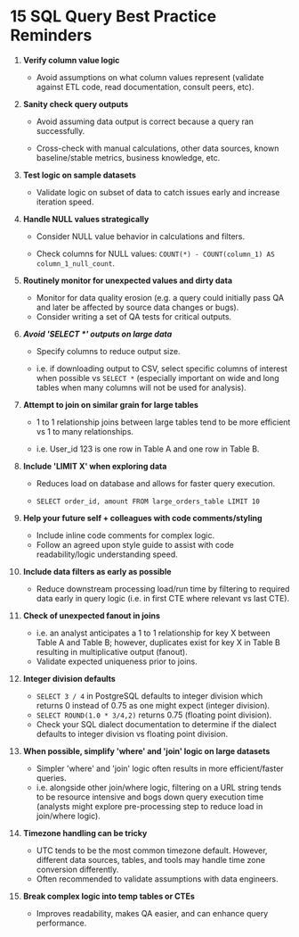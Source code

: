 # 15 SQL Query Best Practice Reminders

1.  **Verify column value logic**

    -   Avoid assumptions on what column values represent (validate against ETL code, read documentation, consult peers, etc).

2.  **Sanity check query outputs**

    -   Avoid assuming data output is correct because a query ran successfully.

    -   Cross-check with manual calculations, other data sources, known baseline/stable metrics, business knowledge, etc.

3.  **Test logic on sample datasets**

    -   Validate logic on subset of data to catch issues early and increase iteration speed.

4.  **Handle NULL values strategically**

    -   Consider NULL value behavior in calculations and filters.

    -   Check columns for NULL values: `COUNT(*) - COUNT(column_1) AS column_1_null_count`.

5.  **Routinely monitor for unexpected values and dirty data**

    -   Monitor for data quality erosion (e.g. a query could initially pass QA and later be affected by source data changes or bugs).
    -   Consider writing a set of QA tests for critical outputs.

6.  ***Avoid 'SELECT \*' outputs on large data***

    -   Specify columns to reduce output size.

    -   i.e. if downloading output to CSV, select specific columns of interest when possible vs `SELECT *` (especially important on wide and long tables when many columns will not be used for analysis).

7.  **Attempt to join on similar grain for large tables**

    -   1 to 1 relationship joins between large tables tend to be more efficient vs 1 to many relationships.

    -   i.e. User_id 123 is one row in Table A and one row in Table B.

8.  **Include 'LIMIT X' when exploring data**

    -   Reduces load on database and allows for faster query execution.

    -   `SELECT order_id, amount FROM large_orders_table LIMIT 10`

9.  **Help your future self + colleagues with code comments/styling**

    -   Include inline code comments for complex logic.
    -   Follow an agreed upon style guide to assist with code readability/logic understanding speed.

10. **Include data filters as early as possible**

    -   Reduce downstream processing load/run time by filtering to required data early in query logic (i.e. in first CTE where relevant vs last CTE).

11. **Check of unexpected fanout in joins**

    -   i.e. an analyst anticipates a 1 to 1 relationship for key X between Table A and Table B; however, duplicates exist for key X in Table B resulting in multiplicative output (fanout).
    -   Validate expected uniqueness prior to joins.

12. **Integer division defaults**

    -   `SELECT 3 / 4` in PostgreSQL defaults to integer division which returns 0 instead of 0.75 as one might expect (integer division).
    -   `SELECT ROUND(1.0 * 3/4,2)` returns 0.75 (floating point division).
    -   Check your SQL dialect documentation to determine if the dialect defaults to integer division vs floating point division.

13. **When possible, simplify 'where' and 'join' logic on large datasets**

    -   Simpler 'where' and 'join' logic often results in more efficient/faster queries.
    -   i.e. alongside other join/where logic, filtering on a URL string tends to be resource intensive and bogs down query execution time (analysts might explore pre-processing step to reduce load in join/where logic).

14. **Timezone handling can be tricky**

    -   UTC tends to be the most common timezone default. However, different data sources, tables, and tools may handle time zone conversion differently.
    -   Often recommended to validate assumptions with data engineers.

15. **Break complex logic into temp tables or CTEs**

    -   Improves readability, makes QA easier, and can enhance query performance.
